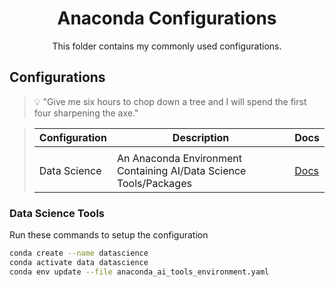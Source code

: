 <h1 align="center">Anaconda Configurations</h1>
<p align="center">
    This folder contains my commonly used configurations.
</p>

## Configurations
<blockquote>
<p>

💡 "Give me six hours to chop down a tree and I will spend the first four sharpening the axe."

</p>
</blockquote>


<blockquote>

| Configuration | Description                                 | Docs                                     |
| ------------  | ------------------------------------------- | -------------------------------          |
|                                 |
| Data Science | An Anaconda Environment Containing AI/Data Science Tools/Packages | [Docs](./anaconda_ai_tools_environment.yaml) |

</blockquote>


### Data Science Tools

Run these commands to setup the configuration

```bash
conda create --name datascience
conda activate data datascience
conda env update --file anaconda_ai_tools_environment.yaml
```